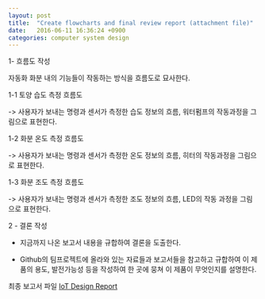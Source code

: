 ```yaml
---
layout: post
title:  "Create flowcharts and final review report (attachment file)"
date:   2016-06-11 16:36:24 +0900
categories: computer system design
---
```

1- 흐름도 작성

  자동화 화분 내의 기능들이 작동하는 방식을 흐름도로 묘사한다.

 1-1 토양 습도 측정 흐름도

   -> 사용자가 보내는 명령과 센서가 측정한 습도 정보의 흐름, 워터펌프의 작동과정을 그림으로 표현한다.

 1-2 화분 온도 측정 흐름도

   -> 사용자가 보내는 명령과 센서가 측정한 온도 정보의 흐름, 히터의 작동과정을 그림으로 표현한다.

 1-3 화분 조도 측정 흐름도

   -> 사용자가 보내는 명령과 센서가 측정한 조도 정보의 흐름, LED의 작동 과정을 그림으로 표현한다.

2 - 결론 작성

 - 지금까지 나온 보고서 내용을 규합하여 결론을 도출한다.

 - Github의 팀프로젝트에 올라와 있는 자료들과 보고서들을 참고하고 규합하여 이 제품의 용도, 발전가능성 등을 작성하여 한 곳에 뭉쳐 이 제품이 무엇인지를 설명한다.

최종 보고서 파일
[IoT Design Report](asset/IoT_Design_Report.pdf)

